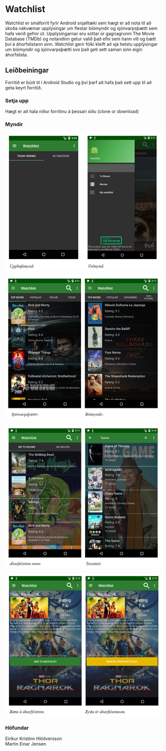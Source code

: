 # Watchlist
Watchlist er smáforrit fyrir Android snjalltæki sem hægt er að nota til að skoða nákvæmar upplýsingar 
um flestar bíómyndir og sjónvarpsþætti sem hafa verið gefnir út. Upplýsingarnar eru sóttar úr gagnagrunni 
The Movie Database (TMDb) og notandinn getur valið það efni sem hann vill og bætt því á áhorfslistann sinn. 
Watchlist gerir fólki kleift að sjá helstu upplýsingar um bíómyndir og sjónvarpsþætti svo það geti sett 
saman sinn eigin áhorfslista.

## Leiðbeiningar

Forritið er búið til í Android Studio og því þarf að hafa það sett upp til að geta keyrt forritið.

### Setja upp

Hægt er að hala niður forritinu á þessari síðu (clone or download)


### Myndir

![Alt tag](https://raw.githubusercontent.com/mej3hi/screenshot/master/mynd1.PNG)


![Alt tag](https://raw.githubusercontent.com/mej3hi/screenshot/master/mynd2.PNG)


![Alt tag](https://raw.githubusercontent.com/mej3hi/screenshot/master/mynd3.PNG)


![Alt tag](https://raw.githubusercontent.com/mej3hi/screenshot/master/mynd4.PNG)

### Höfundar
Eiríkur Kristinn Hlöðversson  
Martin Einar Jensen  
